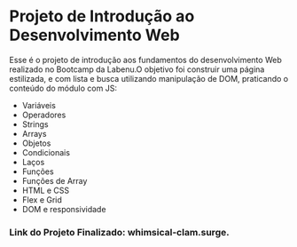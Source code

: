 <h1>Projeto de Introdução ao Desenvolvimento Web</h1>

Esse é o projeto de introdução aos fundamentos do desenvolvimento Web realizado no Bootcamp da Labenu.O objetivo foi construir uma página estilizada, e com lista e busca utilizando manipulação de DOM, praticando o conteúdo do módulo com JS:</h4>

<ul> 
<li> Variáveis </li> 
<li> Operadores </li>
<li> Strings</li> 
<li> Arrays</li> 
<li> Objetos</li> 
<li> Condicionais</li> 
<li> Laços</li> 
<li> Funções</li> 
<li> Funções de Array</li> 
<li>HTML e CSS</li> 
<li> Flex  e Grid</li> 
<li> DOM e responsividade</li> 
</ul>



<b><h3> Link do Projeto Finalizado:</b> <a>whimsical-clam.surge.
